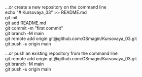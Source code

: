 <p>&hellip;or create a new repository on the command line<br />
echo &quot;# Kursovaya_03&quot; &gt;&gt; README.md<br />
git init<br />
git add README.md<br />
git commit -m &quot;first commit&quot;<br />
git branch -M main<br />
git remote add origin git@github.com:GSmagin/Kursovaya_03.git<br />
git push -u origin main</p>

<p>&hellip;or push an existing repository from the command line<br />
git remote add origin git@github.com:GSmagin/Kursovaya_03.git<br />
git branch -M main<br />
git push -u origin main</p>
</body>
</html>
